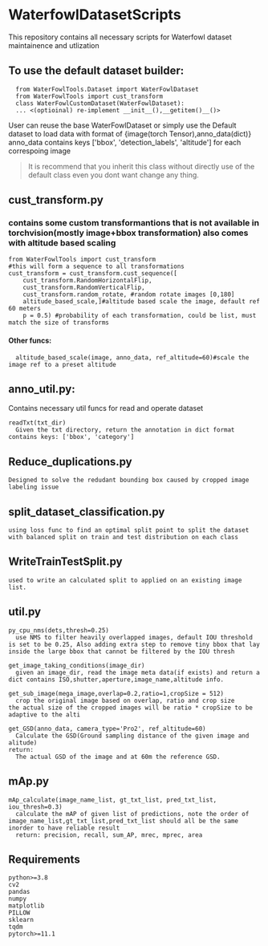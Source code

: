 # WaterfowlDatasetScripts

This repository contains all necessary scripts for Waterfowl dataset maintainence and utlization
## To use the default dataset builder:
      from WaterFowlTools.Dataset import WaterFowlDataset
      from WaterFowlTools import cust_transform
      class WaterFowlCustomDataset(WaterFowlDataset):
      ... <(optioinal) re-implement __init__(),__getitem()__()>

User can reuse the base WaterFowlDataset or simply use the Default dataset to load data with format of {image(torch Tensor),anno_data(dict)} anno_data contains keys ['bbox', 'detection_labels', 'altitude'] for each correspoing image
> It is recommend that you inherit this class without directly use of the default class even you dont want change any thing.
## cust_transform.py 
### contains some custom transformantions that is not available in torchvision(mostly image+bbox transformation) also comes with altitude based scaling
    from WaterFowlTools import cust_transform
    #this will form a sequence to all transformations
    cust_transform = cust_transform.cust_sequence([
        cust_transform.RandomHorizontalFlip,
        cust_transform.RandomVerticalFlip,
        cust_transform.random_rotate, #random rotate images [0,180]
        altitude_based_scale,]#altitude based scale the image, default ref 60 meters
        p = 0.5) #probability of each transformation, could be list, must match the size of transforms
#### Other funcs:
      altitude_based_scale(image, anno_data, ref_altitude=60)#scale the image ref to a preset altitude


## anno_util.py:
Contains necessary util funcs for read and operate dataset
```
readTxt(txt_dir)
  Given the txt directory, return the annotation in dict format contains keys: ['bbox', 'category']
```

## Reduce_duplications.py
    Designed to solve the redudant bounding box caused by cropped image labeling issue
## split_dataset_classification.py
    using loss func to find an optimal split point to split the dataset with balanced split on train and test distribution on each class
## WriteTrainTestSplit.py
    used to write an calculated split to applied on an existing image list.


## util.py
```
py_cpu_nms(dets,thresh=0.25)
  use NMS to filter heavily overlapped images, default IOU threshold is set to be 0.25, Also adding extra step to remove tiny bbox that lay inside the large bbox that cannot be filtered by the IOU thresh
```
```
get_image_taking_conditions(image_dir)
  given an image_dir, read the image meta data(if exists) and return a dict contains ISO,shutter,aperture,image_name,altitude info.
```
```
get_sub_image(mega_image,overlap=0.2,ratio=1,cropSize = 512)
  crop the original image based on overlap, ratio and crop size
the actual size of the cropped images will be ratio * cropSize to be adaptive to the alti
```
```
get_GSD(anno_data, camera_type='Pro2', ref_altitude=60)
  Calculate the GSD(Ground sampling distance of the given image and alitude)
return:
  The actual GSD of the image and at 60m the reference GSD.
```
## mAp.py
```
mAp_calculate(image_name_list, gt_txt_list, pred_txt_list, iou_thresh=0.3)
  calculate the mAP of given list of predictions, note the order of image_name_list,gt_txt_list,pred_txt_list should all be the same inorder to have reliable result
  return: precision, recall, sum_AP, mrec, mprec, area
```

## Requirements

```
python>=3.8
cv2
pandas
numpy
matplotlib
PILLOW
sklearn
tqdm
pytorch>=11.1
```